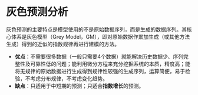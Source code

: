 # 灰色预测分析
灰色预测的主要特点是模型使用的不是原始数据序列，而是生成的数据序列。其核心体系是灰色模型（Grey Model，GM），即对原始数据作累加生成（或其他方法生成）得到的近似的指数规律再进行建模的方法。
- **优点**：不需要很多数据（一般只需要4个数据）就能解决历史数据少、序列完整性及可靠性低的问题；能利用微分方程来充分挖掘系统的本质，精度高；能将无规律的原始数据进行生成得到规律性较强的生成序列，运算简便，易于检验，不考虑分布规律，不考虑变化趋势。
- **缺点**：只适用于中短期的预测；只适合**指数增长**的预测。
<!--stackedit_data:
eyJoaXN0b3J5IjpbMzUwMTIwNTQ2LDExMDA3ODk5MDddfQ==
-->